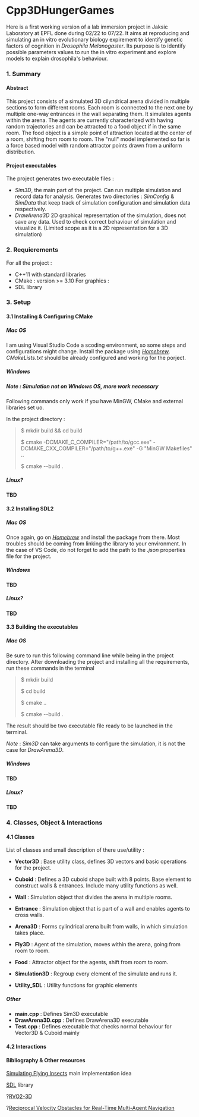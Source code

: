 # Cpp3DHungerGames

Here is a first working version of a lab immersion project in Jaksic Laboratory at EPFL done during 02/22 to 07/22. It aims at reproducing and simulating an in vitro evolutionary biology expirement to identify genetic factors of cognition in *Drosophila Melanogaster*. Its purpose is to identify possible parameters values to run the in vitro experiment and explore models to explain drosophila's behaviour.

### 1. Summary

#### Abstract

This project consists of a simulated 3D cilyndrical arena divided in multiple sections to form different rooms. Each room is connected to the next one by multiple one-way entrances in the wall separating them. It simulates agents within the arena. The agents are currently characterized with having random trajectories and can be attracted to a food object if in the same room. The food object is a simple point of attraction located at the center of a room, shifting from room to room. The "null" model implemented so far is a force based model with random attractor points drawn from a uniform distribution.

#### Project executables

The project generates two executable files :

- *Sim3D*, the main part of the project. Can run multiple simulation and record data for analysis. Generates two directories : *SimConfig* & *SimData* that keep track of simulation configuration and simulation data respectively. 
- *DrawArena3D* 2D graphical representation of the simulation, does not save any data. Used to check correct behaviour of simulation and visualize it. (Limited scope as it is a 2D representation for a 3D simulation)

### 2. Requierements

For all the project : 
- C++11 with standard libraries
- CMake : version >= 3.10
For graphics :
- SDL library

### 3. Setup

#### 3.1 Installing & Configuring CMake

##### Mac OS

I am using Visual Studio Code a scoding environment, so some steps and configurations might change. Install the package using *[Homebrew](https://brew.sh/)*. *CMakeLists.txt* should be already configured and working for the porject.

##### Windows 

##### *Note :* Simulation not on Windows OS, more work necessary

Following commands only work if you have MinGW, CMake and external libraries set uo.

In the project directory :

> $ mkdir build && cd build 
>
> $ cmake -DCMAKE_C_COMPILER="/path/to/gcc.exe" -DCMAKE_CXX_COMPILER="/path/to/g++.exe" -G "MinGW Makefiles" ..
>
> $ cmake --build .

##### Linux?

**TBD**

#### 3.2 Installing SDL2

##### Mac OS

Once again, go on *[Homebrew](https://brew.sh/)* and install the package from there. Most troubles should be coming from linking the library to your environment. In the case of VS Code, do not forget to add the path to the *.json* properties file for the project. 

##### Windows

**TBD**

##### Linux? 

**TBD**

#### 3.3 Building the executables

##### Mac OS

Be sure to run this following command line while being in the project directory.
After downloading the project and installing all the requirements, run these commands in the terminal

> $ mkdir build
> 
> $ cd build
>
> $ cmake ..
>
> $ cmake --build .

The result should be two executable file ready to be launched in the terminal. 

*Note* : *Sim3D* can take arguments to configure the simulation, it is not the case for *DrawArena3D*.

##### Windows

**TBD**

##### Linux? 

**TBD**

### 4. Classes, Object & Interactions

#### 4.1 Classes

List of classes and small description of there use/utility :

- **Vector3D** : Base utility class, defines 3D vectors and basic operations for the project.
- **Cuboid** : Defines a 3D cuboid shape built with 8 points. Base element to construct walls & entrances. Include many utility functions as well.
- **Wall** : Simulation object that divides the arena in multiple rooms.
- **Entrance** : Simulation object that is part of a wall and enables agents to cross walls.
- **Arena3D**  : Forms cylindrical arena built from walls, in which simulation takes place.
- **Fly3D** : Agent of the simulation, moves within the arena, going from room to room.
- **Food** : Attractor object for the agents, shift from room to room.
- **Simulation3D** : Regroup every element of the simulate and runs it.

- **Utility_SDL** : Utility functions for graphic elements



##### Other

- **main.cpp** : Defines Sim3D executable
- **DrawArena3D.cpp** : Defines DrawArena3D executable
- **Test.cpp** : Defines executable that checks normal behaviour for Vector3D & Cuboid mainly

#### 4.2 Interactions





#### Bibliography & Other resources

[Simulating Flying Insects](https://journals.plos.org/plosone/article?id=10.1371/journal.pone.0155698#sec025) main implementation idea

[SDL](https://www.libsdl.org/) library

?[RVO2-3D](https://github.com/snape/RVO2-3D) 

?[Reciprocal Velocity Obstacles for Real-Time Multi-Agent Navigation](https://gamma.cs.unc.edu/RVO/icra2008.pdf)